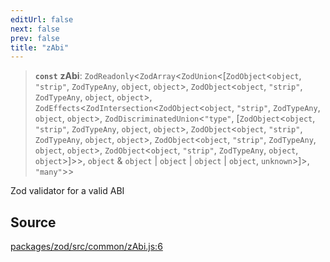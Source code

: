 ```yaml
---
editUrl: false
next: false
prev: false
title: "zAbi"
---
```


> **`const`** **zAbi**: `ZodReadonly`\<`ZodArray`\<`ZodUnion`\<[`ZodObject`\<`object`, `"strip"`, `ZodTypeAny`, `object`, `object`\>, `ZodObject`\<`object`, `"strip"`, `ZodTypeAny`, `object`, `object`\>, `ZodEffects`\<`ZodIntersection`\<`ZodObject`\<`object`, `"strip"`, `ZodTypeAny`, `object`, `object`\>, `ZodDiscriminatedUnion`\<`"type"`, [`ZodObject`\<`object`, `"strip"`, `ZodTypeAny`, `object`, `object`\>, `ZodObject`\<`object`, `"strip"`, `ZodTypeAny`, `object`, `object`\>, `ZodObject`\<`object`, `"strip"`, `ZodTypeAny`, `object`, `object`\>, `ZodObject`\<`object`, `"strip"`, `ZodTypeAny`, `object`, `object`\>]\>\>, `object` & `object` \| `object` \| `object` \| `object`, `unknown`\>]\>, `"many"`\>\>

Zod validator for a valid ABI

## Source

[packages/zod/src/common/zAbi.js:6](https://github.com/evmts/tevm-monorepo/blob/main/packages/zod/src/common/zAbi.js#L6)

